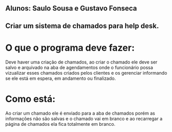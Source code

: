 ## Alunos: Saulo Sousa e Gustavo Fonseca

## Criar um sistema de chamados para help desk.

# O que o programa deve fazer:

Deve haver uma criação de chamados, ao criar o chamado ele deve ser salvo e arquivado na aba de agendamentos onde o funcionário possa vizualizar esses chamados criados pelos clientes e os gerenciar informando se ele está em espera, em andamento ou finalizado. 

# Como está:

Ao criar um chamado ele é enviado para a aba de chamados porém as informações não são salvas e o chamado vai em branco e ao recarregar a página de chamados ela fica totalmente em branco.